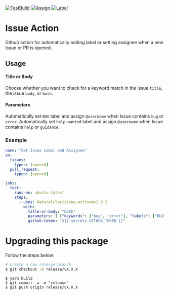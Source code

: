 [![TestBuild][generaltest]](https://github.com/Naturalclar/issue-action) [![Assign][assigntest]](https://github.com/Naturalclar/issue-action) [![Label][labeltest]](https://github.com/Naturalclar/issue-action)

# Issue Action

Github action for automatically adding label or setting assignee when a new Issue or PR is opened.

## Usage

#### Title or Body

Choose whether you want to check for a keyword match in the issue `title`, the issue `body`, or `both`.

#### Parameters

Automatically set `BUG` label and assign `@username` when Issue contains `bug` or `error`.
Automatically set `help-wanted` label and assign `@username` when Issue contains `help` or `guidance`.

### Example

```yaml
name: "Set Issue Label and Assignee"
on:
  issues:
    types: [opened]
  pull_request:
    typed: [opened]

jobs:
  test:
    runs-on: ubuntu-latest
    steps:
      - uses: Naturalclar/issue-action@v2.0.2
        with:
          title-or-body: "both"
          parameters: [ {"keywords": ["bug", "error"], "labels": ["BUG"], "assignees": ["username"]}, {"keywords": ["help", "guidance"], "labels": ["help-wanted"], "assignees": ["username"]}]
          github-token: "${{ secrets.GITHUB_TOKEN }}"
```

# Upgrading this package

Follow the steps below:

```sh
# create a new release branch
$ git checkout -b release/vX.X.X
```

```
$ yarn build
$ git commit -a -m "release"
$ git push origin release/vX.X.X
```

[generaltest]: https://github.com/Naturalclar/issue-action/workflows/General%20Test/badge.svg
[assigntest]: https://github.com/Naturalclar/issue-action/workflows/Test%20Issue%20Assign/badge.svg
[labeltest]: https://github.com/Naturalclar/issue-action/workflows/Test%20Issue%20Label/badge.svg
